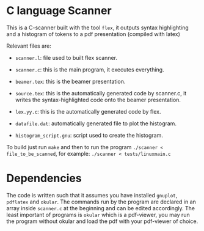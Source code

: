 # C language Scanner

This is a C-scanner built with the tool `flex`, it outputs syntax highlighting and a histogram of tokens to a pdf presentation (compiled with latex)

Relevant files are:

*  `scanner.l`: file used to built flex scanner.

*  `scanner.c`: this is the main program, it executes everything.

*  `beamer.tex`: this is the beamer presentation.

*  `source.tex`: this is the automatically generated code by scanner.c, it writes the syntax-highlighted code onto the beamer presentation.

*  `lex.yy.c`: this is the automatically generated code by flex.

*  `datafile.dat`: automatically generated file to plot the histogram.

*  `histogram_script.gnu`: script used to create the histogram.

To build just run `make` and then to run the program `./scanner < file_to_be_scanned`, for example: `./scanner < tests/linuxmain.c`

# Dependencies

The code is written such that it assumes you have installed `gnuplot`, `pdflatex` and `okular`. The commands run by the program are declared in an array inside `scanner.c` at the beginning and can be edited accordingly.
The least important of programs is `okular` which is a pdf-viewer, you may run the program without okular and load the pdf with your pdf-viewer of choice.
